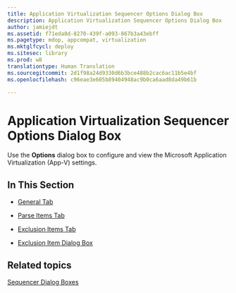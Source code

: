 ```yaml
---
title: Application Virtualization Sequencer Options Dialog Box
description: Application Virtualization Sequencer Options Dialog Box
author: jamiejdt
ms.assetid: f71eda8d-8270-439f-a093-867b3a43ebff
ms.pagetype: mdop, appcompat, virtualization
ms.mktglfcycl: deploy
ms.sitesec: library
ms.prod: w8
translationtype: Human Translation
ms.sourcegitcommit: 2d1f98a24d9330d6b3bce488b2cac6ac11b5e4bf
ms.openlocfilehash: c96eae3e605b89404948ac9b0ca6aad8da49b61b

---
```



# Application Virtualization Sequencer Options Dialog Box


Use the **Options** dialog box to configure and view the Microsoft Application Virtualization (App-V) settings.

## In This Section


-   [General Tab](general-tab-keep.md)

-   [Parse Items Tab](parse-items-tab-keep.md)

-   [Exclusion Items Tab](exclusion-items-tab-keep.md)

-   [Exclusion Item Dialog Box](exclusion-item-dialog-box.md)

## Related topics


[Sequencer Dialog Boxes](sequencer-dialog-boxes.md)

 

 








<!--HONumber=Jun16_HO4-->


